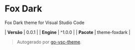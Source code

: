 # Fox Dark

Fox Dark theme for Visual Studio Code

| **Versão** | 0.0.1 |
| **Engine** | ^1.0.0 |
| **Pacote** | theme-foxdark |

> Autogerado por [go-vsc-theme](https://github.com/natalbu/go-vsc-theme).

